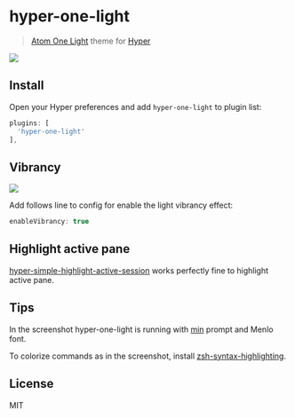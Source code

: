 # hyper-one-light

> [Atom One Light][one-light] theme for [Hyper][hyper]

![](screenshot.png)

## Install

Open your Hyper preferences and add `hyper-one-light` to plugin list:

```js
plugins: [
  'hyper-one-light'
],
```

## Vibrancy

![](screenshot-vibrancy.png)

Add follows line to config for enable the light vibrancy effect:

```js
enableVibrancy: true
```

## Highlight active pane

[hyper-simple-highlight-active-session][] works perfectly fine to highlight active pane.

[hyper-simple-highlight-active-session]: https://github.com/matheuss/hyper-simple-highlight-active-session


## Tips

In the screenshot hyper-one-light is running with [min][min] prompt and Menlo font.

To colorize commands as in the screenshot, install [zsh-syntax-highlighting][zsh-syntax-highlighting].

## License

MIT

[one-light]: https://github.com/atom/one-light-syntax
[hyper]: https://hyper.is
[min]: https://github.com/andrepolischuk/min
[zsh-syntax-highlighting]: https://github.com/zsh-users/zsh-syntax-highlighting
